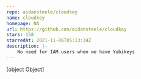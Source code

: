 ```yaml
---
repo: aidansteele/cloudkey
name: cloudkey
homepage: NA
url: https://github.com/aidansteele/cloudkey
stars: 158
starredAt: 2021-11-06T05:13:34Z
description: |-
    No need for IAM users when we have Yubikeys
---
```


[object Object]
